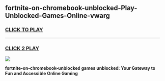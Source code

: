 
## fortnite-on-chromebook-unblocked-Play-Unblocked-Games-Online-vwarg
<h3>
<a href="https://premium76.site?title=fortnite-on-chromebook-unblocked&ref=25A">CLICK TO PLAY</a></h3>
<hr>

<h3>
<a href="https://premium76.site?title=fortnite-on-chromebook-unblocked&ref=25A">CLICK 2 PLAY</a>
  
</h3>

<a href="https://premium76.site?title=fortnite-on-chromebook-unblocked&ref=25A"><img src="https://clearcache.store/games.png"></a>


**fortnite-on-chromebook-unblocked games unblocked: Your Gateway to Fun and Accessible Online Gaming**
